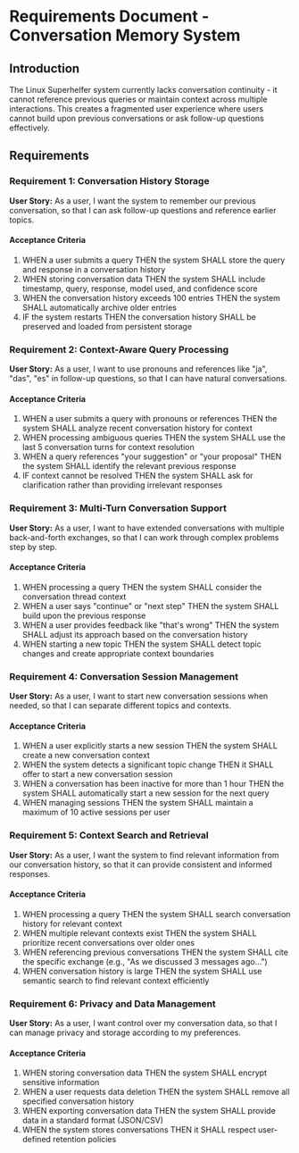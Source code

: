 # Requirements Document - Conversation Memory System

## Introduction

The Linux Superhelfer system currently lacks conversation continuity - it cannot reference previous queries or maintain context across multiple interactions. This creates a fragmented user experience where users cannot build upon previous conversations or ask follow-up questions effectively.

## Requirements

### Requirement 1: Conversation History Storage

**User Story:** As a user, I want the system to remember our previous conversation, so that I can ask follow-up questions and reference earlier topics.

#### Acceptance Criteria

1. WHEN a user submits a query THEN the system SHALL store the query and response in a conversation history
2. WHEN storing conversation data THEN the system SHALL include timestamp, query, response, model used, and confidence score
3. WHEN the conversation history exceeds 100 entries THEN the system SHALL automatically archive older entries
4. IF the system restarts THEN the conversation history SHALL be preserved and loaded from persistent storage

### Requirement 2: Context-Aware Query Processing

**User Story:** As a user, I want to use pronouns and references like "ja", "das", "es" in follow-up questions, so that I can have natural conversations.

#### Acceptance Criteria

1. WHEN a user submits a query with pronouns or references THEN the system SHALL analyze recent conversation history for context
2. WHEN processing ambiguous queries THEN the system SHALL use the last 5 conversation turns for context resolution
3. WHEN a query references "your suggestion" or "your proposal" THEN the system SHALL identify the relevant previous response
4. IF context cannot be resolved THEN the system SHALL ask for clarification rather than providing irrelevant responses

### Requirement 3: Multi-Turn Conversation Support

**User Story:** As a user, I want to have extended conversations with multiple back-and-forth exchanges, so that I can work through complex problems step by step.

#### Acceptance Criteria

1. WHEN processing a query THEN the system SHALL consider the conversation thread context
2. WHEN a user says "continue" or "next step" THEN the system SHALL build upon the previous response
3. WHEN a user provides feedback like "that's wrong" THEN the system SHALL adjust its approach based on the conversation history
4. WHEN starting a new topic THEN the system SHALL detect topic changes and create appropriate context boundaries

### Requirement 4: Conversation Session Management

**User Story:** As a user, I want to start new conversation sessions when needed, so that I can separate different topics and contexts.

#### Acceptance Criteria

1. WHEN a user explicitly starts a new session THEN the system SHALL create a new conversation context
2. WHEN the system detects a significant topic change THEN it SHALL offer to start a new conversation session
3. WHEN a conversation has been inactive for more than 1 hour THEN the system SHALL automatically start a new session for the next query
4. WHEN managing sessions THEN the system SHALL maintain a maximum of 10 active sessions per user

### Requirement 5: Context Search and Retrieval

**User Story:** As a user, I want the system to find relevant information from our conversation history, so that it can provide consistent and informed responses.

#### Acceptance Criteria

1. WHEN processing a query THEN the system SHALL search conversation history for relevant context
2. WHEN multiple relevant contexts exist THEN the system SHALL prioritize recent conversations over older ones
3. WHEN referencing previous conversations THEN the system SHALL cite the specific exchange (e.g., "As we discussed 3 messages ago...")
4. WHEN conversation history is large THEN the system SHALL use semantic search to find relevant context efficiently

### Requirement 6: Privacy and Data Management

**User Story:** As a user, I want control over my conversation data, so that I can manage privacy and storage according to my preferences.

#### Acceptance Criteria

1. WHEN storing conversation data THEN the system SHALL encrypt sensitive information
2. WHEN a user requests data deletion THEN the system SHALL remove all specified conversation history
3. WHEN exporting conversation data THEN the system SHALL provide data in a standard format (JSON/CSV)
4. WHEN the system stores conversations THEN it SHALL respect user-defined retention policies